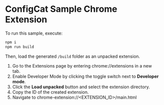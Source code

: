 # ConfigCat Sample Chrome Extension

To run this sample, execute:

```bash
npm i
npm run build
```

Then, load the generated `/build` folder as an unpacked extension.

1. Go to the Extensions page by entering chrome://extensions in a new tab.
2. Enable Developer Mode by clicking the toggle switch next to **Developer mode**.
3. Click the **Load unpacked** button and select the extension directory.
4. Copy the ID of the created extension.
5. Navigate to chrome-extension://<EXTENSION_ID>/main.html
